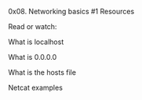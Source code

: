 0x08. Networking basics #1
Resources

Read or watch:



What is localhost

What is 0.0.0.0

What is the hosts file

Netcat examples
